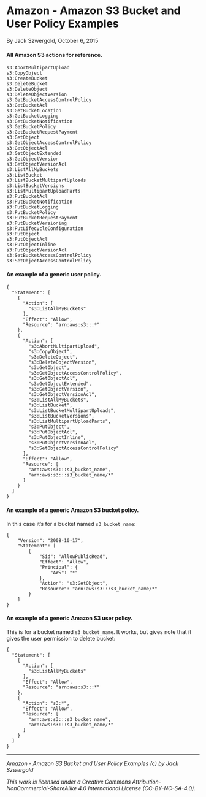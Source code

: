 # Amazon - Amazon S3 Bucket and User Policy Examples

By Jack Szwergold, October 6, 2015

#### All Amazon S3 actions for reference.

	s3:AbortMultipartUpload
	s3:CopyObject
	s3:CreateBucket
	s3:DeleteBucket
	s3:DeleteObject
	s3:DeleteObjectVersion
	s3:GetBucketAccessControlPolicy
	s3:GetBucketAcl
	s3:GetBucketLocation
	s3:GetBucketLogging
	s3:GetBucketNotification
	s3:GetBucketPolicy
	s3:GetBucketRequestPayment
	s3:GetObject
	s3:GetObjectAccessControlPolicy
	s3:GetObjectAcl
	s3:GetObjectExtended
	s3:GetObjectVersion
	s3:GetObjectVersionAcl
	s3:ListAllMyBuckets
	s3:ListBucket
	s3:ListBucketMultipartUploads
	s3:ListBucketVersions
	s3:ListMultipartUploadParts
	s3:PutBucketAcl
	s3:PutBucketNotification
	s3:PutBucketLogging
	s3:PutBucketPolicy
	s3:PutBucketRequestPayment
	s3:PutBucketVersioning
	s3:PutLifecycleConfiguration
	s3:PutObject
	s3:PutObjectAcl
	s3:PutObjectInline
	s3:PutObjectVersionAcl
	s3:SetBucketAccessControlPolicy
	s3:SetObjectAccessControlPolicy

#### An example of a generic user policy.

	{
	  "Statement": [
	    {
	      "Action": [
	        "s3:ListAllMyBuckets"
	      ],
	      "Effect": "Allow",
	      "Resource": "arn:aws:s3:::*"
	    },
	    {
	      "Action": [
	        "s3:AbortMultipartUpload",
	        "s3:CopyObject",
	        "s3:DeleteObject",
	        "s3:DeleteObjectVersion",
	        "s3:GetObject",
	        "s3:GetObjectAccessControlPolicy",
	        "s3:GetObjectAcl",
	        "s3:GetObjectExtended",
	        "s3:GetObjectVersion",
	        "s3:GetObjectVersionAcl",
	        "s3:ListAllMyBuckets",
	        "s3:ListBucket",
	        "s3:ListBucketMultipartUploads",
	        "s3:ListBucketVersions",
	        "s3:ListMultipartUploadParts",
	        "s3:PutObject",
	        "s3:PutObjectAcl",
	        "s3:PutObjectInline",
	        "s3:PutObjectVersionAcl",
	        "s3:SetObjectAccessControlPolicy"
	      ],
	      "Effect": "Allow",
	      "Resource": [
	        "arn:aws:s3:::s3_bucket_name",
	        "arn:aws:s3:::s3_bucket_name/*"
	      ]
	    }
	  ]
	}


#### An example of a generic Amazon S3 bucket policy.

In this case it’s for a bucket named `s3_bucket_name`:

	{
		"Version": "2008-10-17",
		"Statement": [
			{
				"Sid": "AllowPublicRead",
				"Effect": "Allow",
				"Principal": {
					"AWS": "*"
				},
				"Action": "s3:GetObject",
				"Resource": "arn:aws:s3:::s3_bucket_name/*"
			}
		]
	}

#### An example of a generic Amazon S3 user policy.

This is for a bucket named `s3_bucket_name`. It works, but gives note that it gives the user permission to delete bucket:

	{
	  "Statement": [
	    {
	      "Action": [
	        "s3:ListAllMyBuckets"
	      ],
	      "Effect": "Allow",
	      "Resource": "arn:aws:s3:::*"
	    },
	    {
	      "Action": "s3:*",
	      "Effect": "Allow",
	      "Resource": [
	        "arn:aws:s3:::s3_bucket_name",
	        "arn:aws:s3:::s3_bucket_name/*"
	      ]
	    }
	  ]
	}

***

*Amazon - Amazon S3 Bucket and User Policy Examples (c) by Jack Szwergold*

*This work is licensed under a Creative Commons Attribution-NonCommercial-ShareAlike 4.0 International License (CC-BY-NC-SA-4.0).*